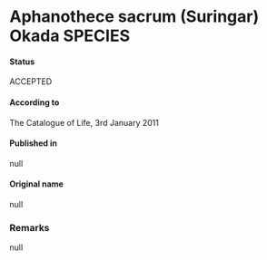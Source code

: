 Aphanothece sacrum (Suringar) Okada SPECIES
=======

#### Status
ACCEPTED

#### According to
The Catalogue of Life, 3rd January 2011

#### Published in
null

#### Original name
null

### Remarks
null